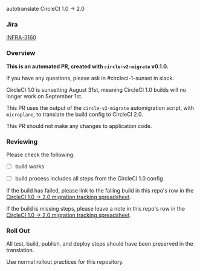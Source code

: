 autotranslate CircleCI 1.0 -> 2.0

### Jira

[INFRA-3160](https://clever.atlassian.net/browse/INFRA-3160)

### Overview

**This is an automated PR, created with `circle-v2-migrate` v0.1.0.**

If you have any questions, please ask in #circleci-1-sunset in slack.

CircleCI 1.0 is sunsetting August 31st, meaning CircleCI 1.0 builds will no longer work on September 1st.

This PR uses the output of the `circle-v2-migrate` automigration script, with `microplane`, to translate the build config to CircleCI 2.0.

This PR should not make any changes to application code.

### Reviewing

Please check the following:

- [ ] build works
- [ ] build process includes all steps from the CircleCI 1.0 config


If the build has failed, please link to the failing build in this repo's row in the [CircleCI 1.0 -> 2.0 migration tracking spreadsheet](https://docs.google.com/spreadsheets/d/1Uv6i2TXxZGBUCdjidp2xbqn3gMrgnikJnLgZBXicDBQ/edit?usp=sharing).

If the build is missing steps, please leave a note in this repo's row in the [CircleCI 1.0 -> 2.0 migration tracking spreadsheet](https://docs.google.com/spreadsheets/d/1Uv6i2TXxZGBUCdjidp2xbqn3gMrgnikJnLgZBXicDBQ/edit?usp=sharing).

### Roll Out

All test, build, publish, and deploy steps should have been preserved in the translation.

Use normal rollout practices for this repository.